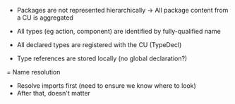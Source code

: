
- Packages are not represented hierarchically
-> All package content from a CU is aggregated
- All types (eg action, component) are identified by fully-qualified name

- All declared types are registered with the CU (TypeDecl)
- Type references are stored locally (no global declaration?)

= Name resolution
- Resolve imports first (need to ensure we know where to look)
- After that, doesn't matter
